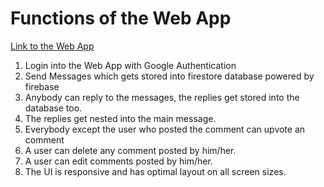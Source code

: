 # Functions of the Web App
[Link to the Web App](https://saiesh-chat.web.app/)

1. Login into the Web App with Google Authentication
2. Send Messages which gets stored into firestore database powered by firebase
3. Anybody can reply to the messages, the replies get stored into the database too.
4. The replies get nested into the main message.
5. Everybody except the user who posted the comment can upvote an comment
6. A user can delete any comment posted by him/her.
7. A user can edit comments posted by him/her.
8. The UI is responsive and has optimal layout on all screen sizes.
